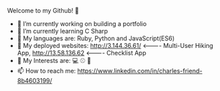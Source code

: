 Welcome to my Github! 👋

- 🔭 I’m currently working on building a portfolio
- 🌱 I’m currently learning C Sharp
- 📢 My languages are: Ruby, Python and JavaScript(ES6)
- 🔗 My deployed websites: http://3.144.36.61/ <---- Multi-User Hiking App, http://13.58.136.62 <---- Checklist App
- 👀 My Interests are: 💻 ⚾ 🥾
- 📫 How to reach me: https://www.linkedin.com/in/charles-friend-8b4603199/
